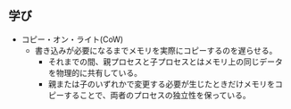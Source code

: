 ## 学び
- コピー・オン・ライト(CoW)
  - 書き込みが必要になるまでメモリを実際にコピーするのを遅らせる。
    - それまでの間、親プロセスと子プロセスとはメモリ上の同じデータを物理的に共有している。
    - 親または子のいずれかで変更する必要が生じたときだけメモリをコピーすることで、両者のプロセスの独立性を保っている。
